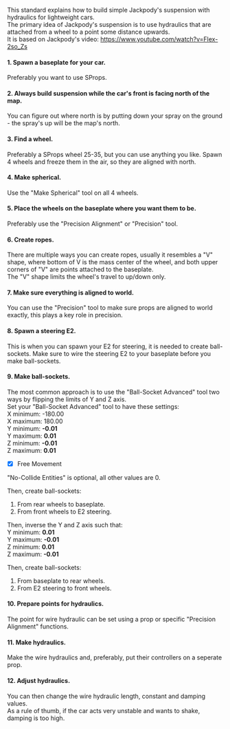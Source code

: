 This standard explains how to build simple Jackpody's suspension with hydraulics for lightweight cars.<br>
The primary idea of Jackpody's suspension is to use hydraulics that are attached from a wheel to a point some distance upwards.<br>
It is based on Jackpody's video: https://www.youtube.com/watch?v=Flex-2so_Zs

#### 1. Spawn a baseplate for your car.
Preferably you want to use SProps.

#### 2. Always build suspension while the car's front is facing north of the map.
You can figure out where north is by putting down your spray on the ground - the spray's up will be the map's north.

#### 3. Find a wheel.
Preferably a SProps wheel 25-35, but you can use anything you like. Spawn 4 wheels and freeze them in the air, so they are aligned with north.

#### 4. Make spherical.
Use the "Make Spherical" tool on all 4 wheels.

#### 5. Place the wheels on the baseplate where you want them to be.
Preferably use the "Precision Alignment" or "Precision" tool.

#### 6. Create ropes.
There are multiple ways you can create ropes, usually it resembles a "V" shape, where bottom of V is the mass center of the wheel, 
and both upper corners of "V" are points attached to the baseplate.<br>
The "V" shape limits the wheel's travel to up/down only.

#### 7. Make sure everything is aligned to world.
You can use the "Precision" tool to make sure props are aligned to world exactly, this plays a key role in precision.

#### 8. Spawn a steering E2.
This is when you can spawn your E2 for steering, it is needed to create ball-sockets.
Make sure to wire the steering E2 to your baseplate before you make ball-sockets.
#### 9. Make ball-sockets.
The most common approach is to use the "Ball-Socket Advanced" tool two ways by flipping the limits of Y and Z axis.<br>
Set your "Ball-Socket Advanced" tool to have these settings:<br>
X minimum: -180.00<br>
X maximum: 180.00<br>
Y minimum: <b>-0.01</b><br>
Y maximum: <b>0.01</b><br>
Z minimum: <b>-0.01</b><br>
Z maximum: <b>0.01</b><br>
- [X] Free Movement<br>

"No-Collide Entities" is optional, all other values are 0.<br>

Then, create ball-sockets:<br>
1. From rear wheels to baseplate.
2. From front wheels to E2 steering.

Then, inverse the Y and Z axis such that:<br>
Y minimum: <b>0.01</b><br>
Y maximum: <b>-0.01</b><br>
Z minimum: <b>0.01</b><br>
Z maximum: <b>-0.01</b><br>

Then, create ball-sockets:<br>
1. From baseplate to rear wheels.<br>
2. From E2 steering to front wheels.<br>

#### 10. Prepare points for hydraulics.
The point for wire hydraulic can be set using a prop or specific "Precision Alignment" functions.

#### 11. Make hydraulics.
Make the wire hydraulics and, preferably, put their controllers on a seperate prop.

#### 12. Adjust hydraulics.
You can then change the wire hydraulic length, constant and damping values.<br>
As a rule of thumb, if the car acts very unstable and wants to shake, damping is too high.
